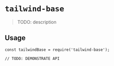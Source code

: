 # `tailwind-base`

> TODO: description

## Usage





```
const tailwindBase = require('tailwind-base');

// TODO: DEMONSTRATE API
```

